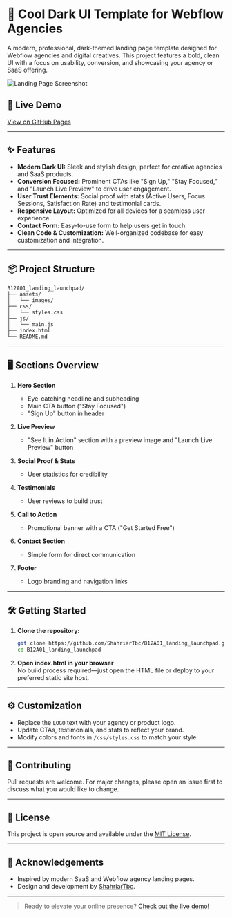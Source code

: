 # 🚀 Cool Dark UI Template for Webflow Agencies

A modern, professional, dark-themed landing page template designed for Webflow agencies and digital creatives. This project features a bold, clean UI with a focus on usability, conversion, and showcasing your agency or SaaS offering.

![Landing Page Screenshot](Screenshot_PC)

## 🚀 Live Demo

[View on GitHub Pages](https://shahriartbc.github.io/B12A01_landing_launchpad/)

---

## ✨ Features

- **Modern Dark UI:** Sleek and stylish design, perfect for creative agencies and SaaS products.
- **Conversion Focused:** Prominent CTAs like "Sign Up," "Stay Focused," and "Launch Live Preview" to drive user engagement.
- **User Trust Elements:** Social proof with stats (Active Users, Focus Sessions, Satisfaction Rate) and testimonial cards.
- **Responsive Layout:** Optimized for all devices for a seamless user experience.
- **Contact Form:** Easy-to-use form to help users get in touch.
- **Clean Code & Customization:** Well-organized codebase for easy customization and integration.

---

## 📦 Project Structure

```
B12A01_landing_launchpad/
├── assets/
│   └── images/
├── css/
│   └── styles.css
├── js/
│   └── main.js
├── index.html
└── README.md
```

---

## 🖥️ Sections Overview

1. **Hero Section**  
   - Eye-catching headline and subheading
   - Main CTA button ("Stay Focused")
   - "Sign Up" button in header

2. **Live Preview**  
   - "See It in Action" section with a preview image and "Launch Live Preview" button

3. **Social Proof & Stats**  
   - User statistics for credibility

4. **Testimonials**  
   - User reviews to build trust

5. **Call to Action**  
   - Promotional banner with a CTA ("Get Started Free")

6. **Contact Section**  
   - Simple form for direct communication

7. **Footer**  
   - Logo branding and navigation links

---

## 🛠️ Getting Started

1. **Clone the repository:**
   ```bash
   git clone https://github.com/ShahriarTbc/B12A01_landing_launchpad.git
   cd B12A01_landing_launchpad
   ```

2. **Open index.html in your browser**  
   No build process required—just open the HTML file or deploy to your preferred static site host.

---

## ⚙️ Customization

- Replace the `LOGO` text with your agency or product logo.
- Update CTAs, testimonials, and stats to reflect your brand.
- Modify colors and fonts in `/css/styles.css` to match your style.

---

## 🤝 Contributing

Pull requests are welcome. For major changes, please open an issue first to discuss what you would like to change.

---

## 📄 License

This project is open source and available under the [MIT License](LICENSE).

---

## 🙏 Acknowledgements

- Inspired by modern SaaS and Webflow agency landing pages.
- Design and development by [ShahriarTbc](https://github.com/ShahriarTbc).

---

> Ready to elevate your online presence? [Check out the live demo!](https://shahriartbc.github.io/B12A01_landing_launchpad/)
